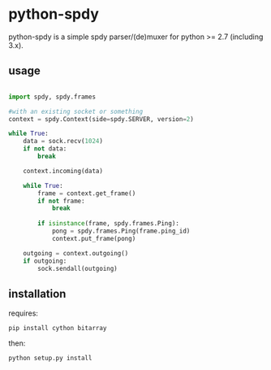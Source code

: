 python-spdy
==========

python-spdy is a simple spdy parser/(de)muxer for python >= 2.7 (including 3.x).

usage
-----
```python

import spdy, spdy.frames

#with an existing socket or something
context = spdy.Context(side=spdy.SERVER, version=2)

while True:
	data = sock.recv(1024)
	if not data:
		break

	context.incoming(data)

	while True:
		frame = context.get_frame()
		if not frame: 
			break
		
		if isinstance(frame, spdy.frames.Ping):
			pong = spdy.frames.Ping(frame.ping_id)
			context.put_frame(pong)

	outgoing = context.outgoing()
	if outgoing:
		sock.sendall(outgoing)	
```
installation
------------

requires:

	pip install cython bitarray

then:
	
	python setup.py install


